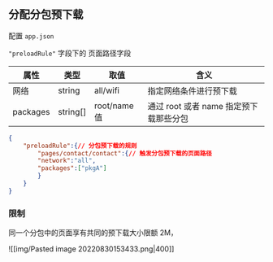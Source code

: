 ## 分配分包预下载

配置 `app.json`  

`"preloadRule"` 字段下的 页面路径字段

| 属性     | 类型     | 取值        | 含义                                   |
| -------- | -------- | ----------- | -------------------------------------- |
| 网络     | string   | all/wifi    | 指定网络条件进行预下载                 |
| packages | string[] | root/name值 | 通过 root 或者 name 指定预下载那些分包 |

```json
{
	"preloadRule":{// 分包预下载的规则
		"pages/contact/contact":{// 触发分包预下载的页面路径
		"network":"all",
		"packages":["pkgA"]
		}
	}
}
```

### 限制

同一个分包中的页面享有共同的预下载大小限额 2M，

![[img/Pasted image 20220830153433.png|400]]